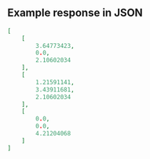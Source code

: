 

## Example response in JSON

```json
[
    [
        3.64773423,
        0.0,
        2.10602034
    ],
    [
        1.21591141,
        3.43911681,
        2.10602034
    ],
    [
        0.0,
        0.0,
        4.21204068
    ]
]
```

